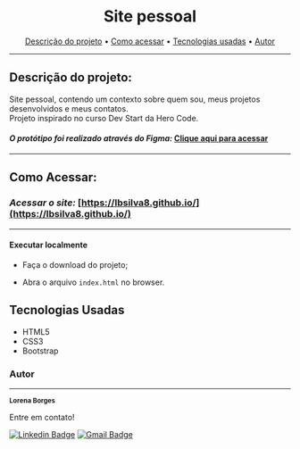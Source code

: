 <h1 align="center">Site pessoal</h1>

<p align="center">
 <a href="#descricao">Descrição do projeto</a> •
 <a href="#executar">Como acessar</a> • 
 <a href="#funcionalidades">Tecnologias usadas</a> • 
 <a href="#autor">Autor</a>
</p>

---

## Descrição do projeto:

<p> Site pessoal, contendo um contexto sobre quem sou, meus projetos desenvolvidos e meus contatos. </br>
 Projeto inspirado no curso Dev Start da Hero Code.</p>

#### _O protótipo foi realizado através do Figma:_ [Clique aqui para acessar](https://www.figma.com/file/P9FMgINCqlu15QEhaHQHcX/Portifolio_Lorena?type=design&node-id=0%3A1&mode=design&t=bzLA4iRtT05RtxeB-1)

---

## Como Acessar:

### _Acessar o site:_ [https://lbsilva8.github.io/](https://lbsilva8.github.io/)

---

#### Executar localmente

- Faça o download do projeto;

- Abra o arquivo `index.html` no browser.

## Tecnologias Usadas

- HTML5
- CSS3
- Bootstrap

### Autor

---

<a>
 <sub><b>Lorena Borges</b></sub></a>

Entre em contato!

[![Linkedin Badge](https://img.shields.io/badge/-Lorena-blue?style=flat-square&logo=Linkedin&logoColor=white&link=https://www.linkedin.com/in/lorenadasilvaborges/)](https://www.linkedin.com/in/lorenadasilvaborges/)
[![Gmail Badge](https://img.shields.io/badge/-sborges.lorena@gmail.com-c14438?style=flat-square&logo=Gmail&logoColor=white&link=mailto:sborges.lorena@gmail.com)](mailto:sborges.lorena@gmail.com)
